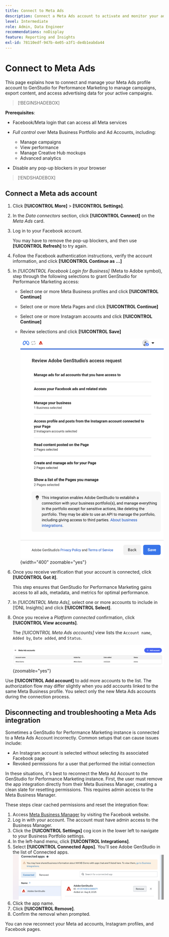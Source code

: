 ```yaml
---
title: Connect to Meta Ads
description: Connect a Meta Ads account to activate and monitor your ads and media with Adobe GenStudio for Performance Marketing.
level: Intermediate
role: Admin, Data Engineer
recommendations: noDisplay
feature: Reporting and Insights
exl-id: 78110edf-947b-4e05-a3f1-de4b1eabda44
---
```

# Connect to Meta Ads

This page explains how to connect and manage your Meta Ads profile account to GenStudio for Performance Marketing to manage campaigns, export content, and access advertising data for your active campaigns.

>[!BEGINSHADEBOX]

**Prerequisites**:

- Facebook/Meta login that can access all Meta services

- _Full control_ over Meta Business Portfolio and Ad Accounts, including:

  - Manage campaigns
  - View performance
  - Manage Creative Hub mockups
  - Advanced analytics

- Disable any pop-up blockers in your browser

>[!ENDSHADEBOX]

## Connect a Meta ads account

1. Click **[!UICONTROL More]** > **[!UICONTROL Settings]**.

1. In the _Data connectors_ section, click **[!UICONTROL Connect]** on the _Meta Ads_ card.

1. Log in to your Facebook account.

   You may have to remove the pop-up blockers, and then use **[!UICONTROL Refresh]** to try again.

1. Follow the Facebook authentication instructions, verify the account information, and click **[!UICONTROL Continue as ...]**

1. In _[!UICONTROL Facebook Login for Business]_ (Meta to Adobe symbol), step through the following selections to grant GenStudio for Performance Marketing access:

   - Select one or more Meta Business profiles and click **[!UICONTROL Continue]**
   - Select one or more Meta Pages and click **[!UICONTROL Continue]**
   - Select one or more Instagram accounts and click **[!UICONTROL Continue]**
   - Review selections and click **[!UICONTROL Save]**

     ![Review selections](/help/assets/meta/meta-review-selections.png "Review selections"){width="400" zoomable="yes"}

1. Once you receive verification that your account is connected, click **[!UICONTROL Got it]**.

   This step ensures that GenStudio for Performance Marketing gains access to all ads, metadata, and metrics for optimal performance.

1. In _[!UICONTROL Meta Ads]_, select one or more accounts to include in [!DNL Insights] and click **[!UICONTROL Select]**.

1. Once you receive a _Platform connected_ confirmation, click **[!UICONTROL View accounts]**.

   The _[!UICONTROL Meta Ads accounts]_ view lists the `Account name`, `Added by`, `Date added`, and `Status`.

   ![Meta accounts list](/help/assets/meta/meta-accounts-list.png "List of connected Meta accounts"){zoomable="yes"}

Use **[!UICONTROL Add account]** to add more accounts to the list. The authorization flow may differ slightly when you add accounts linked to the same Meta Business profile. You select only the new Meta Ads accounts during the connection process.

## Disconnecting and troubleshooting a Meta Ads integration

Sometimes a GenStudio for Performance Marketing instance is connected to a Meta Ads Account incorrectly. Common setups that can cause issues include:

- An Instagram account is selected without selecting its associated Facebook page
- Revoked permissions for a user that performed the initial connection

In these situations, it's best to reconnect the Meta Ad Account to the GenStudio for Performance Marketing instance. First, the user must remove the app integration directly from their Meta Business Manager, creating a clean slate for resetting permissions. This requires admin access to the Meta Business Manager. 

These steps clear cached permissions and reset the integration flow:

1. Access [Meta Business Manager](https://business.facebook.com) by visiting the Facebook website.
1. Log in with your account. The account must have admin access to the Business Manager.
1. Click the **[!UICONTROL Settings]** cog icon in the lower left to navigate to your Business Portfolio settings.
1. In the left-hand menu, click **[!UICONTROL Integrations]**.
1. Select **[!UICONTROL Connected Apps]**. You'll see Adobe GenStudio in the list of Connected apps. 
![Meta Business Manager Connected Apps](./meta-connected-apps.png "Meta Business Manager Connected Apps pane")
1. Click the app name.
1. Click **[!UICONTROL Remove]**.
1. Confirm the removal when prompted.

You can now reconnect your Meta ad accounts, Instagram profiles, and Facebook pages.

